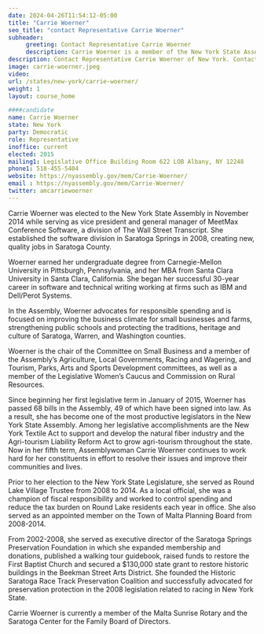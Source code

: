 ```yaml
---
date: 2024-04-26T11:54:12-05:00
title: "Carrie Woerner"
seo_title: "contact Representative Carrie Woerner"
subheader:
     greeting: Contact Representative Carrie Woerner
     description: Carrie Woerner is a member of the New York State Assembly, representing the 113th District. She is a member of the Democratic Party. The district she represents includes portions of Saratoga, Warren, and Washington Counties.
description: Contact Representative Carrie Woerner of New York. Contact information for Carrie Woerner includes email address, phone number, and mailing address.
image: carrie-woerner.jpeg
video:
url: /states/new-york/carrie-woerner/
weight: 1
layout: course_home

####candidate
name: Carrie Woerner
state: New York
party: Democratic
role: Representative
inoffice: current
elected: 2015
mailing1: Legislative Office Building Room 622 LOB Albany, NY 12248
phone1: 518-455-5404
website: https://nyassembly.gov/mem/Carrie-Woerner/
email : https://nyassembly.gov/mem/Carrie-Woerner/
twitter: amcarriewoerner
---
```


Carrie Woerner was elected to the New York State Assembly in November 2014 while serving as vice president and general manager of MeetMax Conference Software, a division of The Wall Street Transcript. She established the software division in Saratoga Springs in 2008, creating new, quality jobs in Saratoga County.

Woerner earned her undergraduate degree from Carnegie-Mellon University in Pittsburgh, Pennsylvania, and her MBA from Santa Clara University in Santa Clara, California. She began her successful 30-year career in software and technical writing working at firms such as IBM and Dell/Perot Systems.

In the Assembly, Woerner advocates for responsible spending and is focused on improving the business climate for small businesses and farms, strengthening public schools and protecting the traditions, heritage and culture of Saratoga, Warren, and Washington counties.

Woerner is the chair of the Committee on Small Business and a member of the Assembly’s Agriculture, Local Governments, Racing and Wagering, and Tourism, Parks, Arts and Sports Development committees, as well as a member of the Legislative Women’s Caucus and Commission on Rural Resources.

Since beginning her first legislative term in January of 2015, Woerner has passed 68 bills in the Assembly, 49 of which have been signed into law. As a result, she has become one of the most productive legislators in the New York State Assembly. Among her legislative accomplishments are the New York Textile Act to support and develop the natural fiber industry and the Agri-tourism Liability Reform Act to grow agri-tourism throughout the state. Now in her fifth term, Assemblywoman Carrie Woerner continues to work hard for her constituents in effort to resolve their issues and improve their communities and lives.

Prior to her election to the New York State Legislature, she served as Round Lake Village Trustee from 2008 to 2014. As a local official, she was a champion of fiscal responsibility and worked to control spending and reduce the tax burden on Round Lake residents each year in office. She also served as an appointed member on the Town of Malta Planning Board from 2008-2014.

From 2002-2008, she served as executive director of the Saratoga Springs Preservation Foundation in which she expanded membership and donations, published a walking tour guidebook, raised funds to restore the First Baptist Church and secured a $130,000 state grant to restore historic buildings in the Beekman Street Arts District. She founded the Historic Saratoga Race Track Preservation Coalition and successfully advocated for preservation protection in the 2008 legislation related to racing in New York State.

Carrie Woerner is currently a member of the Malta Sunrise Rotary and the Saratoga Center for the Family Board of Directors.
